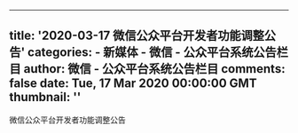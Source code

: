 
---
title: '2020-03-17 微信公众平台开发者功能调整公告'
categories: 
    - 新媒体
    - 微信 - 公众平台系统公告栏目
author: 微信 - 公众平台系统公告栏目
comments: false
date: Tue, 17 Mar 2020 00:00:00 GMT
thumbnail: ''
---

<div>   
微信公众平台开发者功能调整公告                                      
</div>
            
